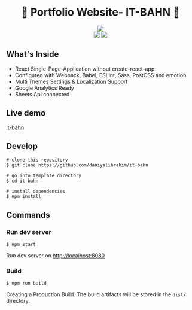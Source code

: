 <h1 align="center">🎉 Portfolio Website- IT-BAHN 🎉</h1>

<p align="center"> 
    <img src="https://img.shields.io/netlify/be04037e-05f1-4bad-92bd-eed3a33b7c0e?label=Netlify%20Deployment&style=for-the-badge"/>
    <br/> 
    <img src="https://img.shields.io/github/license/daniyalibrahim/it-bahn" />
    <a href="https://github.com/daniyalibrahim/it-bahn/issues">
        <img src="https://img.shields.io/github/issues/daniyalibrahim/it-bahn" />
    </a>
  
</p>

## What's Inside

- React Single-Page-Application without create-react-app
- Configured with Webpack, Babel, ESLint, Sass, PostCSS and emotion
- Multi Themes Settings & Localization Support
- Google Analytics Ready
- Sheets Api connected 

## Live demo

[it-bahn](https://daniyalibrahim.github.io/it-bahn)


## Develop

```shell
# clone this repository
$ git clone https://github.com/daniyalibrahim/it-bahn

# go into template directory
$ cd it-bahn

# install dependencies
$ npm install
```

## Commands

### Run dev server

```shell
$ npm start
```

Run dev server on [http://localhost:8080](http://localhost:8080)

### Build

```shell
$ npm run build
```

Creating a Production Build. The build artifacts will be stored in the `dist/` directory.
